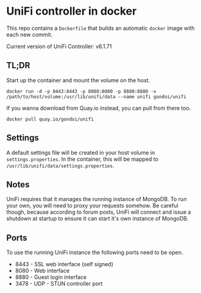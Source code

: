 # UniFi controller in docker

This repo contains a `Dockerfile` that builds an automatic `docker` image with
each new commit.

Current version of UniFi Controller: v6.1.71

## TL;DR

Start up the container and mount the volume on the host.

    docker run -d -p 8443:8443 -p 8080:8080 -p 8880:8880 -v /path/to/host/volume:/usr/lib/unifi/data --name unifi gondoi/unifi

If you wanna download from Quay.io instead, you can pull from there too.

    docker pull quay.io/gondoi/unifi

## Settings

A default settings file will be created in your host volume in `settings.properties`.
In the container, this will be mapped to `/usr/lib/unifi/data/settings.properties`.

## Notes

UniFi requires that it manages the running instance of MongoDB. To run your own,
you will need to proxy your requests somehow. Be careful though, because
according to forum posts, UniFi will connect and issue a shutdown at startup
to ensure it can start it's own instance of MongoDB.

## Ports

To use the running UniFi instance the following ports need to be open.

* 8443 - SSL web interface (self signed)
* 8080 - Web interface
* 8880 - Guest login interface
* 3478 - UDP - STUN controller port
